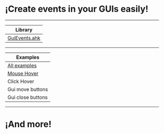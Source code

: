 # ¡Create events in your GUIs easily!

---

| **Library** |
|-------------|
| [GuiEvents.ahk](https://github.com/ElVerdaderoJuan/AutoHotkey/blob/241a6c007e20233874407f3aa757895f64bdef02/GUI/GuiEvents/GuiEvents.ahk)|

---

| **Examples** |
|--------------|
| [All examples](https://github.com/ElVerdaderoJuan/AutoHotkey/tree/241a6c007e20233874407f3aa757895f64bdef02/GUI/GuiEvents/Examples)|
| [Mouse Hover]([https://github.com/ElVerdaderoJuan/AutoHotkey/tree/c32bc3643cdb0adc7e1f546bf693407cb5765667/GUI/GuiEvents/Examples](https://github.com/ElVerdaderoJuan/AutoHotkey/blob/241a6c007e20233874407f3aa757895f64bdef02/GUI/GuiEvents/Examples/MouseHover.ahk)https://github.com/ElVerdaderoJuan/AutoHotkey/blob/241a6c007e20233874407f3aa757895f64bdef02/GUI/GuiEvents/Examples/MouseHover.ahk) |
| Click Hover |
| Gui move buttons |
| Gui close buttons |

---

# ¡And more!
